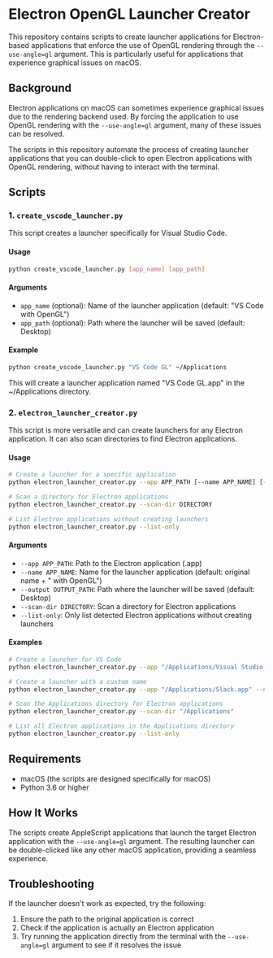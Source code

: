 # Electron OpenGL Launcher Creator

This repository contains scripts to create launcher applications for Electron-based applications that enforce the use of OpenGL rendering through the `--use-angle=gl` argument. This is particularly useful for applications that experience graphical issues on macOS.

## Background

Electron applications on macOS can sometimes experience graphical issues due to the rendering backend used. By forcing the application to use OpenGL rendering with the `--use-angle=gl` argument, many of these issues can be resolved.

The scripts in this repository automate the process of creating launcher applications that you can double-click to open Electron applications with OpenGL rendering, without having to interact with the terminal.

## Scripts

### 1. `create_vscode_launcher.py`

This script creates a launcher specifically for Visual Studio Code.

#### Usage

```bash
python create_vscode_launcher.py [app_name] [app_path]
```

#### Arguments

- `app_name` (optional): Name of the launcher application (default: "VS Code with OpenGL")
- `app_path` (optional): Path where the launcher will be saved (default: Desktop)

#### Example

```bash
python create_vscode_launcher.py "VS Code GL" ~/Applications
```

This will create a launcher application named "VS Code GL.app" in the ~/Applications directory.

### 2. `electron_launcher_creator.py`

This script is more versatile and can create launchers for any Electron application. It can also scan directories to find Electron applications.

#### Usage

```bash
# Create a launcher for a specific application
python electron_launcher_creator.py --app APP_PATH [--name APP_NAME] [--output OUTPUT_PATH]

# Scan a directory for Electron applications
python electron_launcher_creator.py --scan-dir DIRECTORY

# List Electron applications without creating launchers
python electron_launcher_creator.py --list-only
```

#### Arguments

- `--app APP_PATH`: Path to the Electron application (.app)
- `--name APP_NAME`: Name for the launcher application (default: original name + " with OpenGL")
- `--output OUTPUT_PATH`: Path where the launcher will be saved (default: Desktop)
- `--scan-dir DIRECTORY`: Scan a directory for Electron applications
- `--list-only`: Only list detected Electron applications without creating launchers

#### Examples

```bash
# Create a launcher for VS Code
python electron_launcher_creator.py --app "/Applications/Visual Studio Code.app"

# Create a launcher with a custom name
python electron_launcher_creator.py --app "/Applications/Slack.app" --name "Slack GL"

# Scan the Applications directory for Electron applications
python electron_launcher_creator.py --scan-dir "/Applications"

# List all Electron applications in the Applications directory
python electron_launcher_creator.py --list-only
```

## Requirements

- macOS (the scripts are designed specifically for macOS)
- Python 3.6 or higher

## How It Works

The scripts create AppleScript applications that launch the target Electron application with the `--use-angle=gl` argument. The resulting launcher can be double-clicked like any other macOS application, providing a seamless experience.

## Troubleshooting

If the launcher doesn't work as expected, try the following:

1. Ensure the path to the original application is correct
2. Check if the application is actually an Electron application
3. Try running the application directly from the terminal with the `--use-angle=gl` argument to see if it resolves the issue
